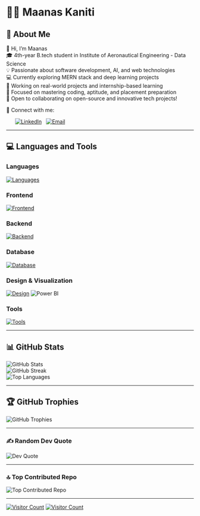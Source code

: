 # 👨‍💻 Maanas Kaniti
## 💫 About Me
👋 Hi, I’m Maanas  
🎓 4th-year B.tech student in Institute of Aeronautical Engineering - Data Science                                
💡 Passionate about software development, AI, and web technologies  
💻 Currently exploring MERN stack and deep learning projects  
🚀 Working on real-world projects and internship-based learning  
🎯 Focused on mastering coding, aptitude, and placement preparation  
🌟 Open to collaborating on open-source and innovative tech projects!

🔗 Connect with me:

&nbsp;&nbsp;&nbsp;&nbsp;&nbsp;&nbsp;[![LinkedIn](https://img.shields.io/badge/LinkedIn-%230077B5.svg?style=for-the-badge&logo=linkedin&logoColor=white)](https://linkedin.com/in/maanas-kaniti) &nbsp;&nbsp;[![Email](https://img.shields.io/badge/Email-%23D14836.svg?style=for-the-badge&logo=gmail&logoColor=white)](mailto:kanitimaanas@gmail.com)

---

## 💻 Languages and Tools

### Languages
[![Languages](https://skillicons.dev/icons?i=python,java,js)](https://skillicons.dev)

### Frontend
[![Frontend](https://skillicons.dev/icons?i=html,css,bootstrap,tailwind,react)](https://skillicons.dev)

### Backend
[![Backend](https://skillicons.dev/icons?i=nodejs,express)](https://skillicons.dev)

### Database
[![Database](https://skillicons.dev/icons?i=mongodb,mysql)](https://skillicons.dev)

### Design & Visualization
[![Design](https://skillicons.dev/icons?i=figma,powerbi)](https://skillicons.dev) ![Power BI](https://img.shields.io/badge/Power%20BI-F2C811?style=for-the-badge&logo=powerbi&logoColor=black)


### Tools
[![Tools](https://skillicons.dev/icons?i=git,github,vscode)](https://skillicons.dev)

---

## 📊 GitHub Stats
![GitHub Stats](https://github-readme-stats.vercel.app/api?username=Maanas-kaniti&theme=dark&hide_border=false&include_all_commits=true&count_private=true)  
![GitHub Streak](https://github-readme-streak-stats.herokuapp.com/?user=Maanas-kaniti&theme=dark&hide_border=false)  
![Top Languages](https://github-readme-stats.vercel.app/api/top-langs/?username=Maanas-kaniti&theme=dark&hide_border=false&include_all_commits=true&count_private=true&layout=compact)

---

## 🏆 GitHub Trophies
![GitHub Trophies](https://github-profile-trophy.vercel.app/?username=Maanas-kaniti&theme=radical&no-frame=false&no-bg=false&margin-w=4)

---

### ✍️ Random Dev Quote
![Dev Quote](https://quotes-github-readme.vercel.app/api?type=horizontal&theme=dark)

---

### 🔝 Top Contributed Repo
![Top Contributed Repo](https://github-contributor-stats.vercel.app/api?username=Maanas-kaniti&limit=5&theme=dark&combine_all_yearly_contributions=true)

---

[![Visitor Count](https://visitcount.itsvg.in/api?id=Maanas-kaniti&icon=1&color=3)](https://visitcount.itsvg.in)
[![Visitor Count](https://visitcount.itsvg.in/api?id=maanas-kaniti&icon=1&color=3)](https://visitcount.itsvg.in)

<!-- Proudly created with GPRM (https://gprm.itsvg.in) -->
